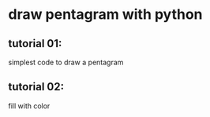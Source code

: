 # draw pentagram with python

## tutorial 01:
simplest code to draw a pentagram

## tutorial 02:
fill with color